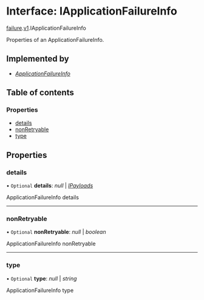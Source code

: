# Interface: IApplicationFailureInfo

[failure](../modules/proto.temporal.api.failure.md).[v1](../modules/proto.temporal.api.failure.v1.md).IApplicationFailureInfo

Properties of an ApplicationFailureInfo.

## Implemented by

* [*ApplicationFailureInfo*](../classes/proto.temporal.api.failure.v1.applicationfailureinfo.md)

## Table of contents

### Properties

- [details](proto.temporal.api.failure.v1.iapplicationfailureinfo.md#details)
- [nonRetryable](proto.temporal.api.failure.v1.iapplicationfailureinfo.md#nonretryable)
- [type](proto.temporal.api.failure.v1.iapplicationfailureinfo.md#type)

## Properties

### details

• `Optional` **details**: *null* \| [*IPayloads*](proto.temporal.api.common.v1.ipayloads.md)

ApplicationFailureInfo details

___

### nonRetryable

• `Optional` **nonRetryable**: *null* \| *boolean*

ApplicationFailureInfo nonRetryable

___

### type

• `Optional` **type**: *null* \| *string*

ApplicationFailureInfo type
